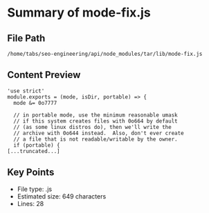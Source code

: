 # Summary of mode-fix.js
  
## File Path
`/home/tabs/seo-engineering/api/node_modules/tar/lib/mode-fix.js`

## Content Preview
```
'use strict'
module.exports = (mode, isDir, portable) => {
  mode &= 0o7777

  // in portable mode, use the minimum reasonable umask
  // if this system creates files with 0o664 by default
  // (as some linux distros do), then we'll write the
  // archive with 0o644 instead.  Also, don't ever create
  // a file that is not readable/writable by the owner.
  if (portable) {
[...truncated...]
```

## Key Points
- File type: .js
- Estimated size: 649 characters
- Lines: 28
